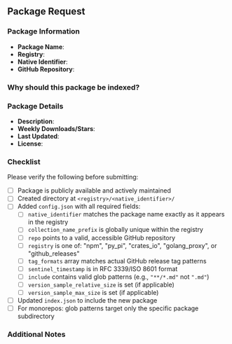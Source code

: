 ## Package Request

### Package Information
- **Package Name**: 
- **Registry**: <!-- npm / py_pi / crates_io / golang_proxy / github_releases -->
- **Native Identifier**: 
- **GitHub Repository**: <!-- Format: owner/repo -->

### Why should this package be indexed?
<!-- Provide context about the package's relevance, popularity, and community value -->

### Package Details
- **Description**: <!-- Brief description of what the package does -->
- **Weekly Downloads/Stars**: <!-- Provide metrics showing package popularity -->
- **Last Updated**: <!-- When was the package last updated? -->
- **License**: <!-- Package license type -->

### Checklist
Please verify the following before submitting:

- [ ] Package is publicly available and actively maintained
- [ ] Created directory at `<registry>/<native_identifier>/`
- [ ] Added `config.json` with all required fields:
  - [ ] `native_identifier` matches the package name exactly as it appears in the registry
  - [ ] `collection_name_prefix` is globally unique within the registry
  - [ ] `repo` points to a valid, accessible GitHub repository
  - [ ] `registry` is one of: "npm", "py_pi", "crates_io", "golang_proxy", or "github_releases"
  - [ ] `tag_formats` array matches actual GitHub release tag patterns
  - [ ] `sentinel_timestamp` is in RFC 3339/ISO 8601 format
  - [ ] `include` contains valid glob patterns (e.g., `"**/*.md"` not `".md"`)
  - [ ] `version_sample_relative_size` is set (if applicable)
  - [ ] `version_sample_max_size` is set (if applicable)
- [ ] Updated `index.json` to include the new package
- [ ] For monorepos: glob patterns target only the specific package subdirectory

### Additional Notes
<!-- Any other relevant information about the package or special considerations -->
